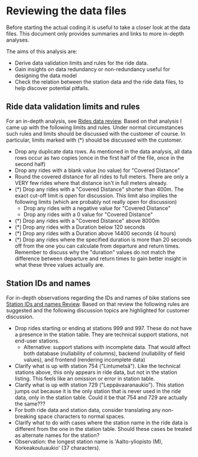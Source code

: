 # Reviewing the data files

Before starting the actual coding it is useful to take a closer look at the data
files. This document only provides summaries and links to more in-depth analyses.

The aims of this analysis are:

* Derive data validation limits and rules for the ride data.
* Gain insights on data redundancy or non-redundancy useful for designing the
data model
* Check the relation between the station data and the ride data files, to
help discover potential pitfalls.

## Ride data validation limits and rules

For an in-depth analysis, see [Rides data review](DataReview-Rides.md).
Based on that analysis I came up with the following limits and rules.
Under normal circumstances such rules and limits should be discussed with
the customer of course. In particular, limits marked with (*) should be
discussed with the customer.

* Drop any duplicate data rows. As mentioned in the data analysis,
all data rows occur as two copies )once in the first half of the file,
once in the second half)
* Drop any rides with a blank value (no value) for "Covered Distance"
* Round the covered distance for all rides to full meters. There are
only a VERY few rides where that distance isn't in full meters already.
* (*) Drop any rides with a "Covered Distance" shorter than 400m. The exact
cut-off limit is open for discussion. This limit also implies the following
limits (which are probably not really open for discussion)
    * Drop any rides with a negative value for "Covered Distance"
    * Drop any rides with a 0 value for "Covered Distance"
* (*) Drop any rides with a "Covered Distance" above 8000m
* (*) Drop any rides with a Duration below 120 seconds 
* (*) Drop any rides with a Duration above 14400 seconds (4 hours)
* (*) Drop any rides where the specified duration is more than 20 seconds off
from the one you can calculate from departure and return times. Remember to
discuss why the "duration" values do not match the difference between
departure and return times to gain better insight in what these three values
actually are.

## Station IDs and names

For in-depth observations regarding the IDs and names of bike stations
see [Station IDs and names Review](DataReview-Station-Ids-Names.md).
Based on that review the following rules are suggested and the following
discussion topics are highlighted for customer discussion.
* Drop rides starting or ending at stations 999 and 997. These do not
have a presence in the station table. They are technical support stations,
not end-user stations.
    * Alternative: support stations with incomplete data. That would affect
    both database (nullability of columns), backend (nullability of field
    values), and frontend (rendering incomplete data)
* Clarify what is up with station 754 ("Lintumetsä"). Like the technical
stations above, this only appears in ride data, but not in the station
listing. This feels like an omission or error in station table.
* Clarify what is up with station 729 ("Leppävaaranaukio"). This station
jumps out because it is the only station that is never used in the ride
data, only in the station table. Could it be that 754 and 729 are
actually the same???
* For both ride data and station data, consider translating any
non-breaking space characters to normal spaces.
* Clarify what to do with cases where the station name in the ride
data is different from the one in the station table. Should these cases
be treated as alternate names for the station?
* Observation: the longest station name is
'Aalto-yliopisto (M), Korkeakouluaukio' (37 characters).


